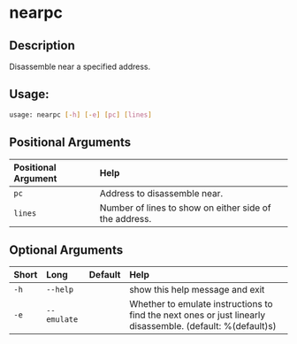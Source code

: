 



# nearpc

## Description


Disassemble near a specified address.
## Usage:


```bash
usage: nearpc [-h] [-e] [pc] [lines]

```
## Positional Arguments

|Positional Argument|Help|
| :--- | :--- |
|`pc`|Address to disassemble near.|
|`lines`|Number of lines to show on either side of the address.|

## Optional Arguments

|Short|Long|Default|Help|
| :--- | :--- | :--- | :--- |
|`-h`|`--help`||show this help message and exit|
|`-e`|`--emulate`||Whether to emulate instructions to find the next ones or just linearly disassemble. (default: %(default)s)|
